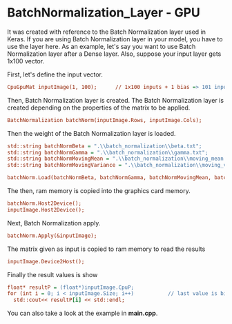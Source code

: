 # BatchNormalization_Layer - GPU

It was created with reference to the Batch Normalization layer used in Keras. If you are using Batch Normalization layer in your model, you have to use the layer here.
As an example, let's say you want to use Batch Normalization layer after a Dense layer. Also, suppose your input layer gets 1x100 vector.

First, let's define the input vector.

```ini
CpuGpuMat inputImage(1, 100);      // 1x100 inputs + 1 bias => 101 inputs
```

Then, Batch Normalization layer is created. The Batch Normalization layer is created depending on the properties of the matrix to be applied.

```ini
BatchNormalization batchNorm(inputImage.Rows, inputImage.Cols);
```

Then the weight of the Batch Normalization layer is loaded.

```ini
std::string batchNormBeta = ".\\batch_normalization\\beta.txt";
std::string batchNormGamma = ".\\batch_normalization\\gamma.txt";
std::string batchNormMovingMean = ".\\batch_normalization\\moving_mean.txt";
std::string batchNormMovingVariance = ".\\batch_normalization\\moving_variance.txt";

batchNorm.Load(batchNormBeta, batchNormGamma, batchNormMovingMean, batchNormMovingVariance);
```

The then, ram memory is copied into the graphics card memory.

```ini
batchNorm.Host2Device();
inputImage.Host2Device();
```

Next, Batch Normalization apply.

```ini
batchNorm.Apply(&inputImage);
```

The matrix given as input is copied to ram memory to read the results

```ini
inputImage.Device2Host();
```

Finally the result values is show

```ini
float* resultP = (float*)inputImage.CpuP;
for (int i = 0; i < inputImage.Size; i++)			// last value is bias = 1.0 value
  std::cout<< resultP[i] << std::endl;
```

You can also take a look at the example in **main.cpp**.
